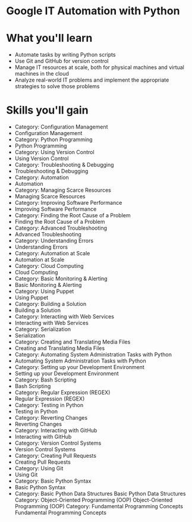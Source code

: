 # Google IT Automation with Python
# What you'll learn
- Automate tasks by writing Python scripts
- Use Git and GitHub for version control
- Manage IT resources at scale, both for physical machines and virtual machines in the cloud 
- Analyze real-world IT problems and implement the appropriate strategies to solve those problems


# Skills you'll gain
- Category: Configuration Management
- Configuration Management
- Category: Python Programming
- Python Programming
- Category: Using Version Control
- Using Version Control
- Category: Troubleshooting & Debugging
- Troubleshooting & Debugging
- Category: Automation
- Automation
- Category: Managing Scarce Resources
- Managing Scarce Resources
- Category: Improving Software Performance
- Improving Software Performance
- Category: Finding the Root Cause of a Problem
- Finding the Root Cause of a Problem
- Category: Advanced Troubleshooting
- Advanced Troubleshooting
- Category: Understanding Errors
- Understanding Errors
- Category: Automation at Scale
- Automation at Scale
- Category: Cloud Computing
- Cloud Computing
- Category: Basic Monitoring & Alerting
- Basic Monitoring & Alerting
- Category: Using Puppet
- Using Puppet
- Category: Building a Solution
- Building a Solution
- Category: Interacting with Web Services
- Interacting with Web Services
- Category: Serialization
- Serialization
- Category: Creating and Translating Media Files
- Creating and Translating Media Files
- Category: Automating System Administration Tasks with Python
- Automating System Administration Tasks with Python
- Category: Setting up your Development Environment
- Setting up your Development Environment
- Category: Bash Scripting
- Bash Scripting
- Category: Regular Expression (REGEX)
- Regular Expression (REGEX)
- Category: Testing in Python
- Testing in Python
- Category: Reverting Changes
- Reverting Changes
- Category: Interacting with GitHub
- Interacting with GitHub
- Category: Version Control Systems
- Version Control Systems
- Category: Creating Pull Requests
- Creating Pull Requests
- Category: Using Git
- Using Git
- Category: Basic Python Syntax
- Basic Python Syntax
- Category: Basic Python Data Structures
Basic Python Data Structures
Category: Object-Oriented Programming (OOP)
Object-Oriented Programming (OOP)
Category: Fundamental Programming Concepts
Fundamental Programming Concepts
